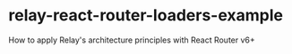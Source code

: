 # relay-react-router-loaders-example
How to apply Relay's architecture principles with React Router v6+
